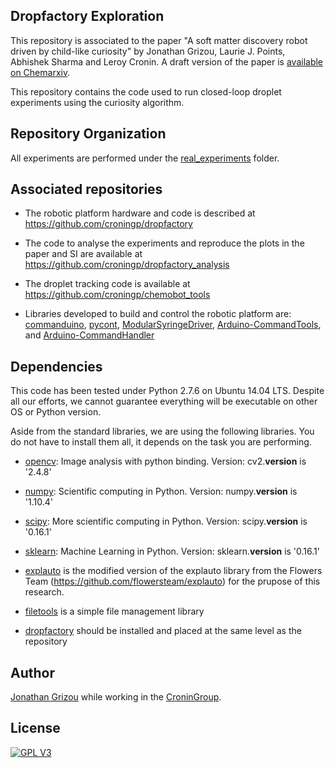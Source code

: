 ## Dropfactory Exploration

This repository is associated to the paper "A soft matter discovery robot driven by child-like curiosity" by Jonathan Grizou, Laurie J. Points, Abhishek Sharma and Leroy Cronin. A draft version of the paper is [available on Chemarxiv](https://chemrxiv.org/articles/A_Closed_Loop_Discovery_Robot_Driven_by_a_Curiosity_Algorithm_Discovers_Proto-Cells_That_Show_Complex_and_Emergent_Behaviours/6958334).

This repository contains the code used to run closed-loop droplet experiments using the curiosity algorithm.

## Repository Organization

All experiments are performed under the [real_experiments](/realworld_experiments) folder.

## Associated repositories

- The robotic platform hardware and code is described at https://github.com/croningp/dropfactory

- The code to analyse the experiments and reproduce the plots in the paper and SI are available at https://github.com/croningp/dropfactory_analysis

- The droplet tracking code is available at https://github.com/croningp/chemobot_tools

- Libraries developed to build and control the robotic platform are: [commanduino](https://github.com/croningp/commanduino), [pycont](https://github.com/croningp/pycont), [ModularSyringeDriver](https://github.com/croningp/ModularSyringeDriver), [Arduino-CommandTools](https://github.com/croningp/Arduino-CommandTools), and [Arduino-CommandHandler](https://github.com/croningp/Arduino-CommandHandler)

## Dependencies

This code has been tested under Python 2.7.6 on Ubuntu 14.04 LTS. Despite all our efforts, we cannot guarantee everything will be executable on other OS or Python version.

Aside from the standard libraries, we are using the following libraries. You do not have to install them all, it depends on the task you are performing.

- [opencv](http://opencv.org/): Image analysis with python binding.
Version: cv2.__version__ is '2.4.8'

- [numpy](http://www.numpy.org/): Scientific computing in Python.
Version: numpy.__version__ is '1.10.4'

- [scipy](http://www.scipy.org/scipylib/index.html): More scientific computing in Python.
Version: scipy.__version__ is '0.16.1'

- [sklearn](http://scikit-learn.org/): Machine Learning in Python.
Version: sklearn.__version__ is '0.16.1'

- [explauto](https://github.com/jgrizou/explauto) is the modified version of the explauto library from the Flowers Team (https://github.com/flowersteam/explauto) for the prupose of this research.

- [filetools](https://github.com/jgrizou/filetools) is a simple file management library

- [dropfactory](https://github.com/croningp/dropfactory) should be installed and placed at the same level as the repository

## Author

[Jonathan Grizou](http://jgrizou.com/) while working in the [CroninGroup](http://www.chem.gla.ac.uk/cronin/).

## License

[![GPL V3](https://www.gnu.org/graphics/gplv3-127x51.png)](https://www.gnu.org/licenses/gpl.html)
